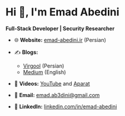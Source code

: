 # Hi 👋, I'm Emad Abedini  
**Full-Stack Developer | Security Researcher**  

- 🌐 **Website:** [emad-abedini.ir](https://emad-abedini.ir) (Persian)  

- ✍️ **Blogs:**  
  - [Virgool](https://virgool.io/@emad_abedini) (Persian)  
  - [Medium](https://medium.com/@emad-abedini) (English)  
  
- 🎥 **Videos:** [YouTube](#) and [Aparat](#)  
- 📧 **Email:** emad.ab3dini@gmail.com  

- 💼 **LinkedIn:** [linkedin.com/in/emad-abedini](https://www.linkedin.com/in/emad-abedini)  
